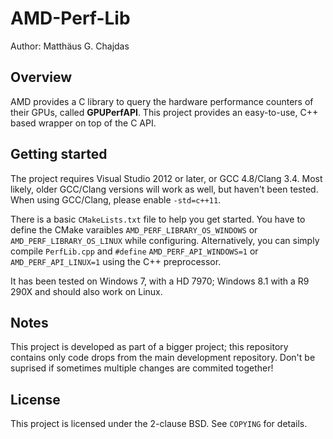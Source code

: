 AMD-Perf-Lib
============

Author: Matthäus G. Chajdas

Overview
--------

AMD provides a C library to query the hardware performance counters of their GPUs, called **GPUPerfAPI**. This project provides an easy-to-use, C++ based wrapper on top of the C API.

Getting started
---------------

The project requires Visual Studio 2012 or later, or GCC 4.8/Clang 3.4. Most likely, older GCC/Clang versions will work as well, but haven't been tested. When using GCC/Clang, please enable ``-std=c++11``.

There is a basic ``CMakeLists.txt`` file to help you get started. You have to define the CMake varaibles ``AMD_PERF_LIBRARY_OS_WINDOWS`` or ``AMD_PERF_LIBRARY_OS_LINUX`` while configuring. Alternatively, you can simply compile ``PerfLib.cpp`` and ``#define`` ``AMD_PERF_API_WINDOWS=1`` or ``AMD_PERF_API_LINUX=1`` using the C++ preprocessor.

It has been tested on Windows 7, with a HD 7970; Windows 8.1 with a R9 290X and should also work on Linux.

Notes
-----

This project is developed as part of a bigger project; this repository contains only code drops from the main development repository. Don't be suprised if sometimes multiple changes are commited together!

License
-------

This project is licensed under the 2-clause BSD. See ``COPYING`` for details.